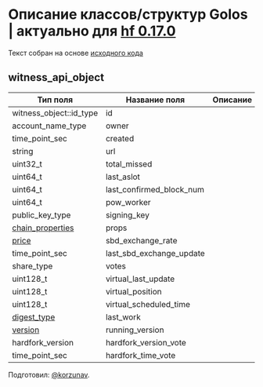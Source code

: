 # Описание классов/структур Golos | актуально для [hf 0.17.0](https://github.com/GolosChain/golos/releases/tag/v0.17.0)
Текст собран на основе [исходного кода](https://github.com/GolosChain/golos/tree/master/plugins/database_api/include/golos/plugins/database_api/api_objects/witness_api_object.hpp)

## witness_api_object


|Тип поля|Название поля|Описание|
|--------|-------------|--------|
|witness_object::id_type|id||
|account_name_type|owner||
|time_point_sec|created||
|string|url||
|uint32_t|total_missed||
|uint64_t|last_aslot||
|uint64_t|last_confirmed_block_num||
|uint64_t|pow_worker||
|public_key_type|signing_key||
|[chain_properties](chain_properties.md)|props||
|[price](price.md)|sbd_exchange_rate||
|time_point_sec|last_sbd_exchange_update||
|share_type|votes||
|uint128_t|virtual_last_update||
|uint128_t|virtual_position||
|uint128_t|virtual_scheduled_time||
|[digest_type](digest_type.md)|last_work||
|[version](version.md)|running_version||
|hardfork_version|hardfork_version_vote||
|time_point_sec|hardfork_time_vote||

Подготовил: [@korzunav](https://golos.io/@korzunav).


